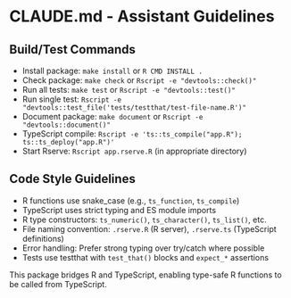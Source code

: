 # CLAUDE.md - Assistant Guidelines

## Build/Test Commands
- Install package: `make install` or `R CMD INSTALL .`
- Check package: `make check` or `Rscript -e "devtools::check()"`
- Run all tests: `make test` or `Rscript -e "devtools::test()"`
- Run single test: `Rscript -e "devtools::test_file('tests/testthat/test-file-name.R')"`
- Document package: `make document` or `Rscript -e "devtools::document()"`
- TypeScript compile: `Rscript -e 'ts::ts_compile("app.R"); ts::ts_deploy("app.R")'`
- Start Rserve: `Rscript app.rserve.R` (in appropriate directory)

## Code Style Guidelines
- R functions use snake_case (e.g., `ts_function`, `ts_compile`)
- TypeScript uses strict typing and ES module imports
- R type constructors: `ts_numeric()`, `ts_character()`, `ts_list()`, etc.
- File naming convention: `.rserve.R` (R server), `.rserve.ts` (TypeScript definitions)
- Error handling: Prefer strong typing over try/catch where possible
- Tests use testthat with `test_that()` blocks and `expect_*` assertions

This package bridges R and TypeScript, enabling type-safe R functions to be called from TypeScript.